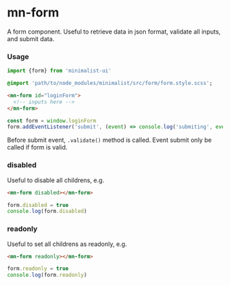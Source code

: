 # mn-form

A form component. Useful to retrieve data in json format, validate all inputs, and submit data. 
<!-- Can submit only modified data, instead all. -->

### Usage

```js
import {form} from 'minimalist-ui'
```

```sass
@import 'path/to/node_modules/minimalist/src/form/form.style.scss';
```

```html
<mn-form id="loginForm">
  <!-- inputs here -->
</mn-form>
```

```js
const form = window.loginForm
form.addEventListener('submit', (event) => console.log('submiting', event.data))
```

Before submit event, `.validate()` method is called.
Event submit only be called if form is valid.

### disabled 

Useful to disable all childrens, e.g.

```html
<mn-form disabled></mn-form>
```

```js
form.disabled = true
console.log(form.disabled)
```

### readonly

Useful to set all childrens as readonly, e.g.

```html
<mn-form readonly></mn-form>
```

```js
form.readonly = true
console.log(form.readonly)
```

